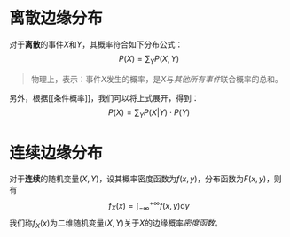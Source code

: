 # 离散边缘分布
对于**离散**的事件$X$和$Y$，其概率符合如下分布公式：
$$
P(X) = \sum_Y P(X, Y)
$$
> 物理上，表示：事件$X$发生的概率，是$X$与*其他所有事件*联合概率的总和。

另外，根据[[条件概率]]，我们可以将上式展开，得到：
$$
P(X)=\sum_Y P(X|Y) \cdot P(Y)
$$
# 连续边缘分布
对于**连续**的随机变量$(X,Y)$，设其概率密度函数为$f(x,y)$，分布函数为$F(x,y)$，则有
$$
f_X(x) = \int_{-\infty}^{+\infty} f(x, y) \mathrm{d}y
$$
我们称$f_X(x)$为二维随机变量$(X,Y)$关于$X$的边缘概率*密度函数*。